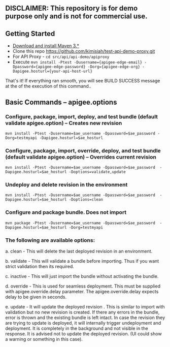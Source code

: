 ## DISCLAIMER: This repository is for demo purpose only and is not for commercial use.

## Getting Started
- [Download and install Maven 3.*](http://maven.apache.org/download.cgi)
- Clone this repo https://github.com/kimisiah/test-api-demo-proxy.git
- For API Proxy - ```cd src/api/api-demo/apiproxy```
- Execute ```mvn install -Ptest -Dusername={apigee-edge-email} -Dpassword={apigee-edge-password} -Dorg={apigee-edge-org} -Dapigee.hosturl={your-api-host-url}```

That's it! If everything ran smooth, you will see BUILD SUCCESS message at the of the execution of this command..

## Basic Commands – apigee.options

### Configure, package, import, deploy, and test bundle (default validate apigee.option) – Creates new revision

```mvn install -Ptest -Dusername=$ae_username -Dpassword=$ae_password -Dorg=testmyapi -Dapigee.hosturl=$ae_hosturl```

### Configure, package, import, override, deploy, and test bundle (default validate apigee.option) – Overrides current revision

```mvn install -Ptest -Dusername=$ae_username -Dpassword=$ae_password  -Dapigee.hosturl=$ae_hosturl -Doptions=validate,update```

### Undeploy and delete revision in the environment

```mvn install -Ptest -Dusername=$ae_username -Dpassword=$ae_password  -Dapigee.hosturl=$ae_hosturl -Doptions=clean```

### Configure and package bundle. Does not import

```mvn package -Ptest -Dusername=$ae_username -Dpassword=$ae_password  -Dapigee.hosturl=$ae_hosturl -Dorg=testmyapi```

### The following are available options:
a. clean - This will delete the last deployed revision in an environment.

b. validate - This will validate a bundle before importing. Thus if you want strict validation then its required.

c. inactive - This will just import the bundle without activating the bundle.

d. override - This is used for seamless deployment. This must be supplied with apigee.override.delay parameter. The apigee.override.delay expects delay to be given in seconds.

e. update - It will update the deployed revision .  This is similar to import with validation but no new revision is created. If there any errors in the bundle, error is thrown and the existing bundle is left intact. In case the revision they are trying to update is deployed, it will internally trigger undeployment and deployment. It is completely in the background and not visible in the response. It is advised not to update the deployed revision. (UI could show a warning or something in this case).
